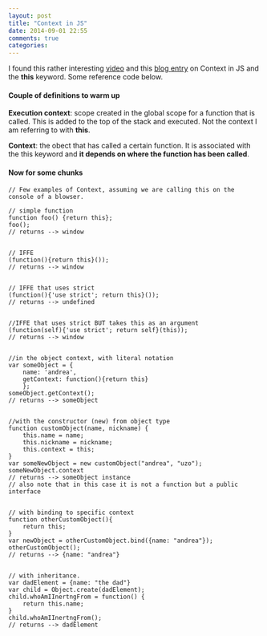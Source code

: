 ```yaml
---
layout: post
title: "Context in JS"
date: 2014-09-01 22:55
comments: true
categories: 
---
```

I found this rather interesting [video][web0] and this [blog entry][web1] on Context in JS and the **this** keyword. Some reference code below.

#### Couple of definitions to warm up

**Execution context**: scope created in the global scope for a function that is called. This is added to the top of the stack and executed. Not the context I am referring to with **this**.

**Context**: the obect that has called a certain function. It is associated with the this keyword and **it depends on where the function has been called**. 

#### Now for some chunks


	// Few examples of Context, assuming we are calling this on the console of a blowser.
		
	// simple function
	function foo() {return this};
	foo();
	// returns --> window	


	// IFFE 
	(function(){return this}());
	// returns --> window	


	// IFFE that uses strict
	(function(){'use strict'; return this}());
	// returns --> undefined	
	

	//IFFE that uses strict BUT takes this as an argument
	(function(self){'use strict'; return self}(this));
	// returns --> window
		

	//in the object context, with literal notation
	var someObject = {
		name: 'andrea', 
		getContext: function(){return this}
		};
	someObject.getContext();
	// returns --> someObject	


	//with the constructor (new) from object type 
	function customObject(name, nickname) {
		this.name = name;
		this.nickname = nickname;
		this.context = this;
	} 
	var someNewObject = new customObject("andrea", "uzo");
	someNewObject.context
	// returns --> someObject instance 
	// also note that in this case it is not a function but a public interface 	
	

	// with binding to specific context
	function otherCustomObject(){
		return this;
	}
	var newObject = otherCustomObject.bind({name: "andrea"});
	otherCustomObject();
	// returns --> {name: "andrea"}	


	// with inheritance.
	var dadElement = {name: "the dad"}
	var child = Object.create(dadElement);
	child.whoAmIInertngFrom = function() {
		return this.name;
	}	
	child.whoAmIInertngFrom();
	// returns --> dadElement





[web0]:https://www.youtube.com/watch?v=yuo8YqKDQ-M
[web1]:http://ryanmorr.com/understanding-scope-and-context-in-javascript/